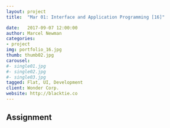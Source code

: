 ```yaml
---
layout: project
title:  "Mar 01: Interface and Application Programming [16]"

date:   2017-09-07 12:00:00
author: Marcel Newman
categories:
- project
img: portfolio_16.jpg
thumb: thumb02.jpg
carousel:
#- single01.jpg
#- single02.jpg
#- single03.jpg
tagged: Flat, UI, Development
client: Wonder Corp.
website: http://blacktie.co
---
```



<h2>Assignment</h2>

